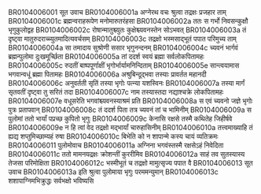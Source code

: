 BR0104006001 	सूत उवाच
BR0104006001a	अग्नेरथ वचः श्रुत्वा तद्रक्षः प्रजहार ताम्
BR0104006001c	ब्रह्मन्वराहरूपेण मनोमारुतरंहसा
BR0104006002a	ततः स गर्भो निवसन्कुक्षौ भृगुकुलोद्वह
BR0104006002c	रोषान्मातुश्च्युतः कुक्षेश्च्यवनस्तेन सोऽभवत्
BR0104006003a	तं दृष्ट्वा मातुरुदराच्च्युतमादित्यवर्चसम्
BR0104006003c	तद्रक्षो भस्मसाद्भूतं पपात परिमुच्य ताम्
BR0104006004a	सा तमादाय सुश्रोणी ससार भृगुनन्दनम्
BR0104006004c	च्यवनं भार्गवं ब्रह्मन्पुलोमा दुःखमूर्च्छिता
BR0104006005a	तां ददर्श स्वयं ब्रह्मा सर्वलोकपितामहः
BR0104006005c	रुदतीं बाष्पपूर्णाक्षीं भृगोर्भार्यामनिन्दिताम्
BR0104006005e	सान्त्वयामास भगवान्वधूं ब्रह्मा पितामहः
BR0104006006a	अश्रुबिन्दूद्भवा तस्याः प्रावर्तत महानदी
BR0104006006c	अनुवर्तती सृतिं तस्या भृगोः पत्न्या यशस्विनः
BR0104006007a	तस्या मार्गं सृतवतीं दृष्ट्वा तु सरितं तदा
BR0104006007c	नाम तस्यास्तदा नद्याश्चक्रे लोकपितामहः
BR0104006007e	वधूसरेति भगवांश्च्यवनस्याश्रमं प्रति
BR0104006008a	स एवं च्यवनो जज्ञे भृगोः पुत्रः प्रतापवान्
BR0104006008c	तं ददर्श पिता तत्र च्यवनं तां च भामिनीम्
BR0104006009a	स पुलोमां ततो भार्यां पप्रच्छ कुपितो भृगुः
BR0104006009c	केनासि रक्षसे तस्मै कथितेह जिहीर्षवे
BR0104006009e	न हि त्वां वेद तद्रक्षो मद्भार्यां चारुहासिनीम्
BR0104006010a	तत्त्वमाख्याहि तं ह्यद्य शप्तुमिच्छाम्यहं रुषा
BR0104006010c	बिभेति को न शापान्मे कस्य चायं व्यतिक्रमः
BR0104006011 	पुलोमोवाच
BR0104006011a	अग्निना भगवंस्तस्मै रक्षसेऽहं निवेदिता
BR0104006011c	ततो मामनयद्रक्षः क्रोशन्तीं कुररीमिव
BR0104006012a	साहं तव सुतस्यास्य तेजसा परिमोक्षिता
BR0104006012c	भस्मीभूतं च तद्रक्षो मामुत्सृज्य पपात वै
BR0104006013 	सूत उवाच
BR0104006013a	इति श्रुत्वा पुलोमाया भृगुः परममन्युमान्
BR0104006013c	शशापाग्निमभिक्रुद्धः सर्वभक्षो भविष्यसि
